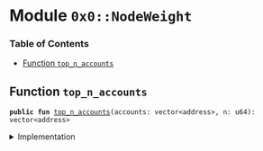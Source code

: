 
<a name="0x0_NodeWeight"></a>

# Module `0x0::NodeWeight`

### Table of Contents

-  [Function `top_n_accounts`](#0x0_NodeWeight_top_n_accounts)



<a name="0x0_NodeWeight_top_n_accounts"></a>

## Function `top_n_accounts`



<pre><code><b>public</b> <b>fun</b> <a href="#0x0_NodeWeight_top_n_accounts">top_n_accounts</a>(accounts: vector&lt;address&gt;, n: u64): vector&lt;address&gt;
</code></pre>



<details>
<summary>Implementation</summary>


<pre><code><b>public</b> <b>fun</b> <a href="#0x0_NodeWeight_top_n_accounts">top_n_accounts</a>(accounts: vector&lt;address&gt;, n: u64): vector&lt;address&gt; {

  <b>let</b> length = <a href="Vector.md#0x0_Vector_length">Vector::length</a>&lt;address&gt;(&accounts);

  //BASE CASE
  // If n is greater than or equal <b>to</b> accounts vector length - <b>return</b> the vector.
  <b>if</b>(length&lt;=n)
    <b>return</b> accounts;

  // Now we rank <b>to</b> find out top n accounts based on weights.
  //Weight - currently only considers the account balance.
  // TODO: <a href="stats.md#0x0_Stats">Stats</a> <b>module</b> results.

  // <a href="Vector.md#0x0_Vector">Vector</a> <b>to</b> store node_weights
  <b>let</b> weights = <a href="Vector.md#0x0_Vector_empty">Vector::empty</a>&lt;u64&gt;();
  <b>let</b> k = 0;
  <b>while</b> (k &lt; length) {
      <b>let</b> cur_address = <a href="Vector.md#0x0_Vector_borrow">Vector::borrow</a>&lt;address&gt;(&accounts, k);
      // Retrieve balance for the current account
      <b>let</b> balance = <a href="LibraAccount.md#0x0_LibraAccount_balance">LibraAccount::balance</a>&lt;<a href="gas.md#0x0_GAS_T">GAS::T</a>&gt;({{*cur_address}});
      // Weight is just account balance for now.
      <a href="Vector.md#0x0_Vector_push_back">Vector::push_back</a>&lt;u64&gt;(&<b>mut</b> weights, balance);
      k = k + 1;
  };


  // Sorting the accounts vector based on value (weights).
  // Bubble sort algorithm
  <b>let</b> i = 0;
  <b>while</b> (i &lt; length){
    <b>let</b> j = 0;
    <b>while</b>(j &lt; length-i-1){
      <b>let</b> value_j = *(<a href="Vector.md#0x0_Vector_borrow">Vector::borrow</a>&lt;u64&gt;(&weights, j));
      <b>let</b> value_jp1 = *(<a href="Vector.md#0x0_Vector_borrow">Vector::borrow</a>&lt;u64&gt;(&weights, j+1));
      <b>if</b>(value_j &gt; value_jp1){
        <a href="Vector.md#0x0_Vector_swap">Vector::swap</a>&lt;u64&gt;(&<b>mut</b> weights, j, j+1);
        <a href="Vector.md#0x0_Vector_swap">Vector::swap</a>&lt;address&gt;(&<b>mut</b> accounts, j, j+1);
      };
      j = j + 1;
    };
    i = i + 1;
  };

  // Reverse <b>to</b> have sorted order - high <b>to</b> low.
  <a href="Vector.md#0x0_Vector_reverse">Vector::reverse</a>&lt;address&gt;(&<b>mut</b> accounts);
  <b>let</b> index = n;
  <b>while</b>(index &lt; length){
    <a href="Vector.md#0x0_Vector_pop_back">Vector::pop_back</a>&lt;address&gt;(&<b>mut</b> accounts);
    index = index + 1;
  };
  <b>return</b> accounts
}
</code></pre>



</details>
